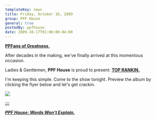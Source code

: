 ```yaml
---
templateKey: news
title: Friday, October 16, 2009
group: PPF House
general: true
postedBy: ppfhouse
date: 2009-10-17T01:00:00-04:00
---
```

[**PPFans of Greatness,**](http://theabyss.bandcamp.com)

After decades in the making, we've finally arrived at this momentous occasion.

Ladies &amp; Gentlemen, **PPF House** is proud to present: [**TOP RANKIN.** ](http://theabyss.bandcamp.com)

I'm keeping this simple. Come to the show tonight. Preview the album by clicking the flyer below and let's get crackin.

[![](http://photos-d.ak.fbcdn.net/hphotos-ak-snc1/hs274.snc1/10127_291578150502_640110502_9186804_3505422_n.jpg)](http://theabyss.bandcamp.com)

[***:::*** ](http://theabyss.bandcamp.com)

[***PPF House: Words Won't Explain.***](http://theabyss.bandcamp.com)